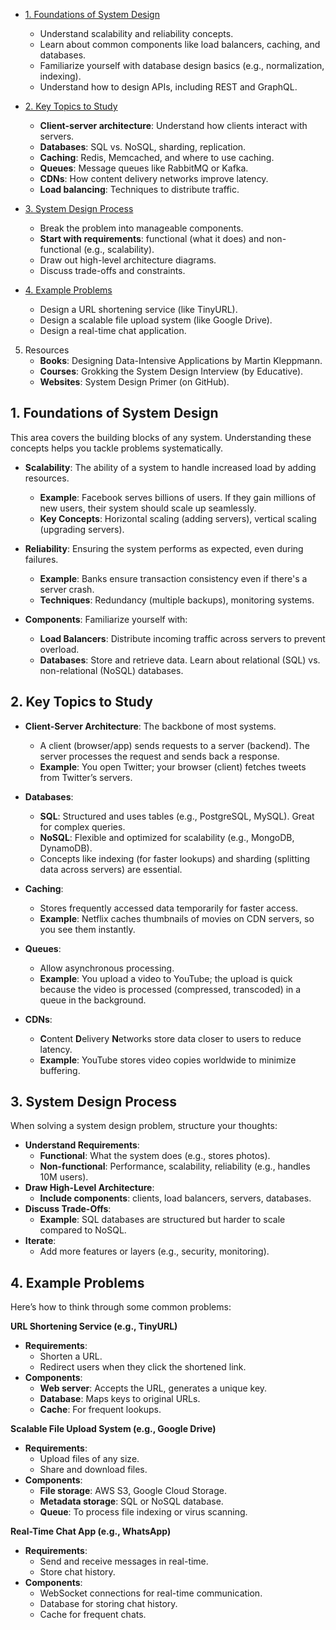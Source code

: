 - [1. Foundations of System Design](#1-foundations-of-system-design)
    - Understand scalability and reliability concepts.
    - Learn about common components like load balancers, caching, and databases.
    - Familiarize yourself with database design basics (e.g., normalization, indexing).
    - Understand how to design APIs, including REST and GraphQL.

- [2. Key Topics to Study](#2-key-topics-to-study)
    - __Client-server architecture__: Understand how clients interact with servers.
    - __Databases__: SQL vs. NoSQL, sharding, replication.
    - __Caching__: Redis, Memcached, and where to use caching.
    - __Queues__: Message queues like RabbitMQ or Kafka.
    - __CDNs__: How content delivery networks improve latency.
    - __Load balancing__: Techniques to distribute traffic.

- [3. System Design Process](#3-system-design-process)
    - Break the problem into manageable components.
    - __Start with requirements__: functional (what it does) and non-functional (e.g., scalability).
    - Draw out high-level architecture diagrams.
    - Discuss trade-offs and constraints.

- [4. Example Problems](#4-example-problems)
    - Design a URL shortening service (like TinyURL).
    - Design a scalable file upload system (like Google Drive).
    - Design a real-time chat application.

5. Resources
    - __Books__: Designing Data-Intensive Applications by Martin Kleppmann.
    - __Courses__: Grokking the System Design Interview (by Educative).
    - __Websites__: System Design Primer (on GitHub).






## 1. Foundations of System Design
This area covers the building blocks of any system. Understanding these concepts helps you tackle problems systematically.

- __Scalability__: The ability of a system to handle increased load by adding resources.

    - __Example__: Facebook serves billions of users. If they gain millions of new users, their system should scale up seamlessly.
    - __Key Concepts__: Horizontal scaling (adding servers), vertical scaling (upgrading servers).
- __Reliability__: Ensuring the system performs as expected, even during failures.

    - __Example__: Banks ensure transaction consistency even if there's a server crash.
    - __Techniques__: Redundancy (multiple backups), monitoring systems.
- __Components__: Familiarize yourself with:

    - __Load Balancers__: Distribute incoming traffic across servers to prevent overload.
    - __Databases__: Store and retrieve data. Learn about relational (SQL) vs. non-relational (NoSQL) databases.
## 2. Key Topics to Study
- __Client-Server Architecture__: The backbone of most systems.

    - A client (browser/app) sends requests to a server (backend). The server processes the request and sends back a response.
    - __Example__: You open Twitter; your browser (client) fetches tweets from Twitter’s servers.
- __Databases__:

    - __SQL__: Structured and uses tables (e.g., PostgreSQL, MySQL). Great for complex queries.
    - __NoSQL__: Flexible and optimized for scalability (e.g., MongoDB, DynamoDB).
    - Concepts like indexing (for faster lookups) and sharding (splitting data across servers) are essential.
- __Caching__:

    - Stores frequently accessed data temporarily for faster access.
    - __Example__: Netflix caches thumbnails of movies on CDN servers, so you see them instantly.
- __Queues__:

    - Allow asynchronous processing.
    - __Example__: You upload a video to YouTube; the upload is quick because the video is processed (compressed, transcoded) in a queue in the background.
- __CDNs__:

    - **C**ontent **D**elivery **N**etworks store data closer to users to reduce latency.
    - __Example__: YouTube stores video copies worldwide to minimize buffering.
## 3. System Design Process
When solving a system design problem, structure your thoughts:

- __Understand Requirements__:
    - __Functional__: What the system does (e.g., stores photos).
    - __Non-functional__: Performance, scalability, reliability (e.g., handles 10M users).
- __Draw High-Level Architecture__:
    - __Include components__: clients, load balancers, servers, databases.
- __Discuss Trade-Offs__:
    - __Example__: SQL databases are structured but harder to scale compared to NoSQL.
- __Iterate__:
    - Add more features or layers (e.g., security, monitoring).
## 4. Example Problems
Here’s how to think through some common problems:

__URL Shortening Service (e.g., TinyURL)__
- __Requirements__:
    - Shorten a URL.
    - Redirect users when they click the shortened link.
- __Components__:
    - __Web server__: Accepts the URL, generates a unique key.
    - __Database__: Maps keys to original URLs.
    - __Cache__: For frequent lookups.

__Scalable File Upload System (e.g., Google Drive)__
- __Requirements__:
    - Upload files of any size.
    - Share and download files.
- __Components__:
    - __File storage__: AWS S3, Google Cloud Storage.
    - __Metadata storage__: SQL or NoSQL database.
    - __Queue__: To process file indexing or virus scanning.

__Real-Time Chat App (e.g., WhatsApp)__
- __Requirements__:
    - Send and receive messages in real-time.
    - Store chat history.
- __Components__:
    - WebSocket connections for real-time communication.
    - Database for storing chat history.
    - Cache for frequent chats.




